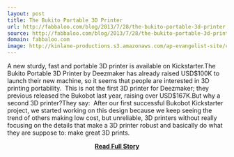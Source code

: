 ```yaml
---
layout: post
title: The Bukito Portable 3D Printer
url: http://fabbaloo.com/blog/2013/7/28/the-bukito-portable-3d-printer.html
source: http://fabbaloo.com/blog/2013/7/28/the-bukito-portable-3d-printer.html
domain: fabbaloo.com
image: http://kinlane-productions.s3.amazonaws.com/ap-evangelist-site/curated/screenshots/11236_fabbaloo_com.png
---
```


<p>A new sturdy, fast and portable 3D printer is available on Kickstarter.The Bukito Portable 3D Printer by Deezmaker has already raised USD$100K to launch their new machine, so it seems that people are interested in 3D printing portability.  This is not the first 3D printer for Deezmaker; they previous released the Bukobot last year, raising over USD$167K.But why a second 3D printer?They say:  After our first successful Bukobot Kickstarter project, we started working on this design because we keep seeing the trend of others making low cost, but unreliable, 3D printers without really focusing on the details that make a 3D printer robust and basically do what they are suppose to: make great 3D prints.</p>
<center><p><a href="http://fabbaloo.com/blog/2013/7/28/the-bukito-portable-3d-printer.html" style='padding:25px; font-sze:18px; font-weight: bold;'>Read Full Story</a></p></center>
